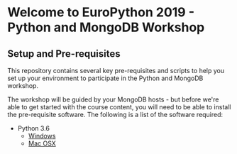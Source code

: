# Welcome to EuroPython 2019 - Python and MongoDB Workshop

## Setup and Pre-requisites

This repository contains several key pre-requisites and scripts to help you set up your environment to participate in the Python and MongoDB workshop.

The workshop will be guided by your MongoDB hosts - but before we're able to get started with the course content, you will need to be able to install the pre-requisite software. The following is a list of the software required:

* Python 3.6
  - [Windows](https://www.python.org/ftp/python/3.7.3/python-3.7.3.exe)
  - [Mac OSX](https://www.python.org/ftp/python/3.7.3/python-3.7.3-macosx10.9.pkg)
